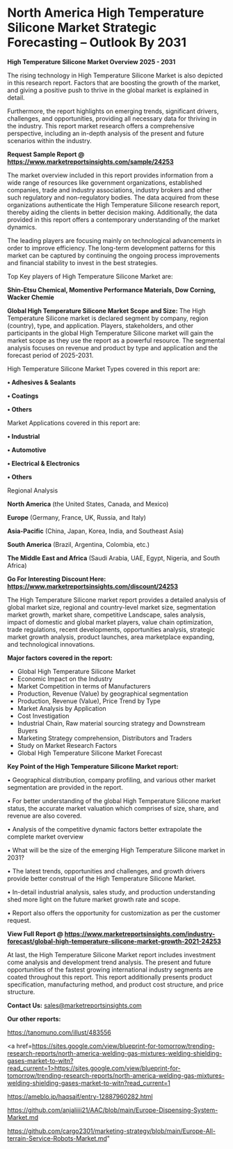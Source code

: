 # North America High Temperature Silicone Market Strategic Forecasting – Outlook By 2031

<Strong> High Temperature Silicone Market Overview 2025 - 2031</strong>

The rising technology in High Temperature Silicone Market is also depicted in this research report. Factors that are boosting the growth of the market, and giving a positive push to thrive in the global market is explained in detail.

Furthermore, the report highlights on emerging trends, significant drivers, challenges, and opportunities, providing all necessary data for thriving in the industry. This report market research offers a comprehensive perspective, including an in-depth analysis of the present and future scenarios within the industry.

<strong>Request Sample Report @ <a href=https://www.marketreportsinsights.com/sample/24253>https://www.marketreportsinsights.com/sample/24253</a></strong>

The market overview included in this report provides information from a wide range of resources like government organizations, established companies, trade and industry associations, industry brokers and other such regulatory and non-regulatory bodies. The data acquired from these organizations authenticate the High Temperature Silicone research report, thereby aiding the clients in better decision making. Additionally, the data provided in this report offers a contemporary understanding of the market dynamics.

The leading players are focusing mainly on technological advancements in order to improve efficiency. The long-term development patterns for this market can be captured by continuing the ongoing process improvements and financial stability to invest in the best strategies.

Top Key players of High Temperature Silicone Market are:

<strong>Shin-Etsu Chemical, Momentive Performance Materials, Dow Corning, Wacker Chemie</strong>

<strong><b>Global High Temperature Silicone Market Scope and Size:</b></strong>
The High Temperature Silicone market is declared segment by company, region (country), type, and application. Players, stakeholders, and other participants in the global High Temperature Silicone market will gain the market scope as they use the report as a powerful resource. The segmental analysis focuses on revenue and product by type and application and the forecast period of 2025-2031.

High Temperature Silicone Market Types covered in this report are:

<strong>• Adhesives & Sealants

• Coatings

• Others</strong>

Market Applications covered in this report are:

<strong>• Industrial

• Automotive

• Electrical & Electronics

• Others</strong> 

Regional Analysis

<strong>North America</strong> (the United States, Canada, and Mexico)

<strong>Europe</strong> (Germany, France, UK, Russia, and Italy)

<strong>Asia-Pacific</strong> (China, Japan, Korea, India, and Southeast Asia)

<strong>South America</strong> (Brazil, Argentina, Colombia, etc.)

<strong>The Middle East and Africa</strong> (Saudi Arabia, UAE, Egypt, Nigeria, and South Africa)

<strong>Go For Interesting Discount Here: <a href=https://www.marketreportsinsights.com/discount/24253>https://www.marketreportsinsights.com/discount/24253</a></strong>

The High Temperature Silicone market report provides a detailed analysis of global market size, regional and country-level market size, segmentation market growth, market share, competitive Landscape, sales analysis, impact of domestic and global market players, value chain optimization, trade regulations, recent developments, opportunities analysis, strategic market growth analysis, product launches, area marketplace expanding, and technological innovations.

<strong><b>Major factors covered in the report:</b></strong>
<ul>
  <li>Global High Temperature Silicone Market </li>
  <li>Economic Impact on the Industry</li>
  <li>Market Competition in terms of Manufacturers</li>
  <li>Production, Revenue (Value) by geographical segmentation</li>
  <li>Production, Revenue (Value), Price Trend by Type</li>
  <li>Market Analysis by Application</li>
  <li>Cost Investigation</li>
  <li>Industrial Chain, Raw material sourcing strategy and Downstream Buyers</li>
  <li>Marketing Strategy comprehension, Distributors and Traders</li>
  <li>Study on Market Research Factors</li>
  <li>Global High Temperature Silicone Market Forecast</li>
</ul>

<strong><b>Key Point of the High Temperature Silicone Market report:</b></strong>

• Geographical distribution, company profiling, and various other market segmentation are provided in the report.

• For better understanding of the global High Temperature Silicone market status, the accurate market valuation which comprises of size, share, and revenue are also covered.

• Analysis of the competitive dynamic factors better extrapolate the complete market overview

• What will be the size of the emerging High Temperature Silicone market in 2031?

• The latest trends, opportunities and challenges, and growth drivers provide better construal of the High Temperature Silicone Market.

• In-detail industrial analysis, sales study, and production understanding shed more light on the future market growth rate and scope.

• Report also offers the opportunity for customization as per the customer request.

<strong><b>View Full Report @ <a href=https://www.marketreportsinsights.com/industry-forecast/global-high-temperature-silicone-market-growth-2021-24253>https://www.marketreportsinsights.com/industry-forecast/global-high-temperature-silicone-market-growth-2021-24253</a></b></strong>


At last, the High Temperature Silicone Market report includes investment come analysis and development trend analysis. The present and future opportunities of the fastest growing international industry segments are coated throughout this report. This report additionally presents product specification, manufacturing method, and product cost structure, and price structure.

<strong>Contact Us:</strong>
sales@marketreportsinsights.com

<strong>Our other reports:</strong>

<a href=https://tanomuno.com/illust/483556>https://tanomuno.com/illust/483556</a>

<a href=https://sites.google.com/view/blueprint-for-tomorrow/trending-research-reports/north-america-welding-gas-mixtures-welding-shielding-gases-market-to-witn?read_current=1>https://sites.google.com/view/blueprint-for-tomorrow/trending-research-reports/north-america-welding-gas-mixtures-welding-shielding-gases-market-to-witn?read_current=1</a>

<a href=https://ameblo.jp/haqsaif/entry-12887960282.html>https://ameblo.jp/haqsaif/entry-12887960282.html</a>

<a href=https://github.com/anjaliiii21/AAC/blob/main/Europe-Dispensing-System-Market.md>https://github.com/anjaliiii21/AAC/blob/main/Europe-Dispensing-System-Market.md</a>

<a href=https://github.com/cargo2301/marketing-strategy/blob/main/Europe-All-terrain-Service-Robots-Market.md>https://github.com/cargo2301/marketing-strategy/blob/main/Europe-All-terrain-Service-Robots-Market.md</a>"
 
